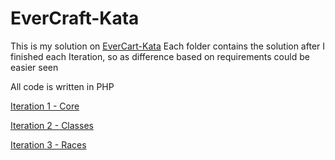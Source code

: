 # EverCraft-Kata

This is my solution on [EverCart-Kata](https://github.com/PuttingTheDnDInTDD/EverCraft-Kata)
Each folder contains the solution after I finished each Iteration, so as difference based on requirements could be easier seen

All code is written in PHP

[Iteration 1 - Core](Iteration1/)

[Iteration 2 - Classes](Iteration2/)

[Iteration 3 - Races](Iteration3/)
